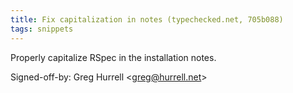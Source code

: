 ```yaml
---
title: Fix capitalization in notes (typechecked.net, 705b088)
tags: snippets
---
```


Properly capitalize RSpec in the installation notes.

Signed-off-by: Greg Hurrell &lt;greg@hurrell.net&gt;
